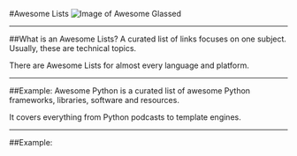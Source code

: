 #Awesome Lists
![Image of Awesome Glassed](https://jasonrigden.com/share/images_dump/awesome2.png)

---
##What is an Awesome Lists?
A curated list of links focuses on one subject. Usually, these are technical topics.

There are Awesome Lists for almost every language and platform.

---
##Example:
Awesome Python is a  curated list of awesome Python frameworks, libraries, software and resources.

It covers everything from Python podcasts to template engines.


---
##Example:
